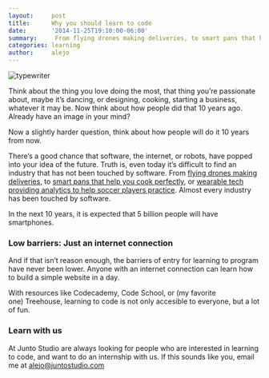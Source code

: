 ```yaml
---
layout:     post
title:      Why you should learn to code
date:       '2014-11-25T19:10:00-06:00'
summary:     From flying drones making deliveries, to smart pans that help you cook perfectly, or wearable tech providing analytics to help soccer players practice. Almost every industry has been touched by software.
categories: learning
author:     alejo
---
```


![typewriter](http://38.media.tumblr.com/176cf5e24c61644e8844a79396b2d5aa/tumblr_inline_nfmdswYftH1sa3u4l.jpg)

Think about the thing you love doing the most, that thing you’re passionate about, maybe it’s dancing, or designing, cooking, starting a business, whatever it may be.
Now think about how people did that 10 years ago. Already have an image in your mind?

Now a slightly harder question, think about how people will do it 10 years from now.

There’s a good chance that software, the internet, or robots, have popped into your idea of the future. Truth is, even today it’s difficult to find an industry that has not been touched by software. From [flying drones making deliveries](http://www.theguardian.com/technology/2014/aug/29/google-joins-amazon-in-testing-home-delivery-drones), to [smart pans that help you cook perfectly](https://www.kickstarter.com/projects/hevans/pantelligent-intelligent-pan-cook-everything-perfe), or [wearable tech providing analytics to help soccer players practice](https://www.youtube.com/watch?v=9jw2i4b8znc). Almost every industry has been touched by software.

In the next 10 years, it is expected that 5 billion people will have smartphones.

### Low barriers: Just an internet connection

And if that isn’t reason enough, the barriers of entry for learning to program have never been lower. Anyone with an internet connection can learn how to build a simple website in a day.

With resources like Codecademy, Code School, or (my favorite one) Treehouse, learning to code is not only accesible to everyone, but a lot of fun.

### Learn with us

At Junto Studio are always looking for people who are interested in learning to code, and want to do an internship with us. If this sounds like you, email me at alejo@juntostudio.com
